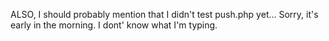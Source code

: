 ALSO, I should probably mention that I didn't test push.php yet...
Sorry, it's early in the morning. I dont' know what I'm typing.
